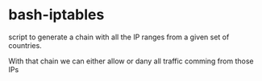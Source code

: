 # bash-iptables

script to generate a chain with all the IP ranges from a given set of countries. 

With that chain we can either allow or dany all traffic comming from those IPs
